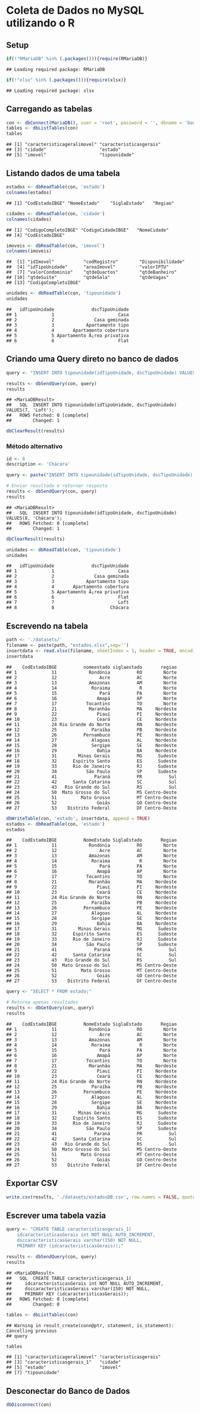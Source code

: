 Coleta de Dados no MySQL utilizando o R
================

## Setup

``` r
if(!"RMariaDB" %in% (.packages())){require(RMariaDB)}
```

    ## Loading required package: RMariaDB

``` r
if(!"xlsx" %in% (.packages())){require(xlsx)}
```

    ## Loading required package: xlsx

## Carregando as tabelas

``` r
con <- dbConnect(MariaDB(), user = 'root', password = '', dbname = 'bootcamp', host = 'localhost', serverTimezone = 'UTC')
tables <- dbListTables(con)
tables
```

    ## [1] "caracteristicageralimovel" "caracteristicasgerais"    
    ## [3] "cidade"                    "estado"                   
    ## [5] "imovel"                    "tipounidade"

## Listando dados de uma tabela

``` r
estados <- dbReadTable(con, 'estado')
colnames(estados)
```

    ## [1] "CodEstadoIBGE" "NomeEstado"    "SiglaEstado"   "Regiao"

``` r
cidades <- dbReadTable(con, 'cidade')
colnames(cidades)
```

    ## [1] "CodigoCompletoIBGE" "CodigoCidadeIBGE"   "NomeCidade"        
    ## [4] "CodEstadoIBGE"

``` r
imoveis <- dbReadTable(con, 'imovel')
colnames(imoveis)
```

    ##  [1] "idImovel"           "codRegistro"        "Disponibilidade"   
    ##  [4] "idTipoUnidade"      "areaImovel"         "valorIPTU"         
    ##  [7] "valorCondominio"    "qtdeQuartos"        "qtdeBanheiro"      
    ## [10] "qtdeSuite"          "qtdeSala"           "qtdeVagas"         
    ## [13] "CodigoCompletoIBGE"

``` r
unidades <- dbReadTable(con, 'tipounidade')
unidades
```

    ##   idTipoUnidade              dscTipoUnidade
    ## 1             1                        Casa
    ## 2             2               Casa geminada
    ## 3             3            Apartamento tipo
    ## 4             4       Apartamento cobertura
    ## 5             5 Apartamento Ã¡rea privativa
    ## 6             6                        Flat

## Criando uma Query direto no banco de dados

``` r
query <- "INSERT INTO tipounidade(idTipoUnidade, dscTipoUnidade) VALUES(7, 'Loft');"

results <- dbSendQuery(con, query)
results
```

    ## <MariaDBResult>
    ##   SQL  INSERT INTO tipounidade(idTipoUnidade, dscTipoUnidade) VALUES(7, 'Loft');
    ##   ROWS Fetched: 0 [complete]
    ##        Changed: 1

``` r
dbClearResult(results)
```

### Método alternativo

``` r
id <- 8
description <- 'Chácara'

query <- paste("INSERT INTO tipounidade(idTipoUnidade, dscTipoUnidade) VALUES(",id,", '",description,"');", sep='')

# Enviar resultado e retornar resposta
results <- dbSendQuery(con, query)
results
```

    ## <MariaDBResult>
    ##   SQL  INSERT INTO tipounidade(idTipoUnidade, dscTipoUnidade) VALUES(8, 'Chácara');
    ##   ROWS Fetched: 0 [complete]
    ##        Changed: 1

``` r
dbClearResult(results)
```

``` r
unidades <- dbReadTable(con, 'tipounidade')
unidades
```

    ##   idTipoUnidade              dscTipoUnidade
    ## 1             1                        Casa
    ## 2             2               Casa geminada
    ## 3             3            Apartamento tipo
    ## 4             4       Apartamento cobertura
    ## 5             5 Apartamento Ã¡rea privativa
    ## 6             6                        Flat
    ## 7             7                        Loft
    ## 8             8                     Chácara

## Escrevendo na tabela

``` r
path <- './datasets/'
filename <- paste(path, "estados.xlsx",sep='')
insertdata <- read.xlsx(filename, sheetIndex = 1, header = TRUE, encoding = 'UTF-8')
insertdata
```

    ##    CodEstadoIBGE          nomeestado siglaestado       regiao
    ## 1             11            Rondónia          RO        Norte
    ## 2             12                Acre          AC        Norte
    ## 3             13            Amazonas          AM        Norte
    ## 4             14             Roraima           R        Norte
    ## 5             15                Pará          PA        Norte
    ## 6             16               Amapá          AP        Norte
    ## 7             17           Tocantins          TO        Norte
    ## 8             21            Maranhão          MA     Nordeste
    ## 9             22               Piauí          PI     Nordeste
    ## 10            23               Ceará          CE     Nordeste
    ## 11            24 Rio Grande do Norte          RN     Nordeste
    ## 12            25             Paraíba          PB     Nordeste
    ## 13            26          Pernambuco          PE     Nordeste
    ## 14            27             Alagoas          AL     Nordeste
    ## 15            28             Sergipe          SE     Nordeste
    ## 16            29               Bahia          BA     Nordeste
    ## 17            31        Minas Gerais          MG      Sudeste
    ## 18            32      Espírito Santo          ES      Sudeste
    ## 19            33      Rio de Janeiro          RJ      Sudeste
    ## 20            34           São Paulo          SP      Sudeste
    ## 21            41              Paraná          PR          Sul
    ## 22            42      Santa Catarina          SC          Sul
    ## 23            43   Rio Grande do Sul          RS          Sul
    ## 24            50  Mato Grosso do Sul          MS Centro-Oeste
    ## 25            51         Mato Grosso          MT Centro-Oeste
    ## 26            52               Goiás          GO Centro-Oeste
    ## 27            53    Distrito Federal          DF Centro-Oeste

``` r
dbWriteTable(con, 'estado', insertdata, append = TRUE)
estados <- dbReadTable(con, 'estado')
estados
```

    ##    CodEstadoIBGE          NomeEstado SiglaEstado       Regiao
    ## 1             11            Rondónia          RO        Norte
    ## 2             12                Acre          AC        Norte
    ## 3             13            Amazonas          AM        Norte
    ## 4             14             Roraima           R        Norte
    ## 5             15                Pará          PA        Norte
    ## 6             16               Amapá          AP        Norte
    ## 7             17           Tocantins          TO        Norte
    ## 8             21            Maranhão          MA     Nordeste
    ## 9             22               Piauí          PI     Nordeste
    ## 10            23               Ceará          CE     Nordeste
    ## 11            24 Rio Grande do Norte          RN     Nordeste
    ## 12            25             Paraíba          PB     Nordeste
    ## 13            26          Pernambuco          PE     Nordeste
    ## 14            27             Alagoas          AL     Nordeste
    ## 15            28             Sergipe          SE     Nordeste
    ## 16            29               Bahia          BA     Nordeste
    ## 17            31        Minas Gerais          MG      Sudeste
    ## 18            32      Espírito Santo          ES      Sudeste
    ## 19            33      Rio de Janeiro          RJ      Sudeste
    ## 20            34           São Paulo          SP      Sudeste
    ## 21            41              Paraná          PR          Sul
    ## 22            42      Santa Catarina          SC          Sul
    ## 23            43   Rio Grande do Sul          RS          Sul
    ## 24            50  Mato Grosso do Sul          MS Centro-Oeste
    ## 25            51         Mato Grosso          MT Centro-Oeste
    ## 26            52               Goiás          GO Centro-Oeste
    ## 27            53    Distrito Federal          DF Centro-Oeste

``` r
query <- "SELECT * FROM estado;"

# Retorna apenas resultados
results <- dbGetQuery(con, query)
results
```

    ##    CodEstadoIBGE          NomeEstado SiglaEstado       Regiao
    ## 1             11            Rondónia          RO        Norte
    ## 2             12                Acre          AC        Norte
    ## 3             13            Amazonas          AM        Norte
    ## 4             14             Roraima           R        Norte
    ## 5             15                Pará          PA        Norte
    ## 6             16               Amapá          AP        Norte
    ## 7             17           Tocantins          TO        Norte
    ## 8             21            Maranhão          MA     Nordeste
    ## 9             22               Piauí          PI     Nordeste
    ## 10            23               Ceará          CE     Nordeste
    ## 11            24 Rio Grande do Norte          RN     Nordeste
    ## 12            25             Paraíba          PB     Nordeste
    ## 13            26          Pernambuco          PE     Nordeste
    ## 14            27             Alagoas          AL     Nordeste
    ## 15            28             Sergipe          SE     Nordeste
    ## 16            29               Bahia          BA     Nordeste
    ## 17            31        Minas Gerais          MG      Sudeste
    ## 18            32      Espírito Santo          ES      Sudeste
    ## 19            33      Rio de Janeiro          RJ      Sudeste
    ## 20            34           São Paulo          SP      Sudeste
    ## 21            41              Paraná          PR          Sul
    ## 22            42      Santa Catarina          SC          Sul
    ## 23            43   Rio Grande do Sul          RS          Sul
    ## 24            50  Mato Grosso do Sul          MS Centro-Oeste
    ## 25            51         Mato Grosso          MT Centro-Oeste
    ## 26            52               Goiás          GO Centro-Oeste
    ## 27            53    Distrito Federal          DF Centro-Oeste

## Exportar CSV

``` r
write.csv(results, './datasets/estadosDB.csv', row.names = FALSE, quote = FALSE)
```

## Escrever uma tabela vazia

``` r
query <- "CREATE TABLE caracteristicasgerais_1(
    idcaracteristicasGerais int NOT NULL AUTO_INCREMENT,
    dsccaracteristicasGerais varchar(150) NOT NULL,
    PRIMARY KEY (idcaracteristicasGerais));"

results <- dbSendQuery(con, query)
results
```

    ## <MariaDBResult>
    ##   SQL  CREATE TABLE caracteristicasgerais_1(
    ##     idcaracteristicasGerais int NOT NULL AUTO_INCREMENT,
    ##     dsccaracteristicasGerais varchar(150) NOT NULL,
    ##     PRIMARY KEY (idcaracteristicasGerais));
    ##   ROWS Fetched: 0 [complete]
    ##        Changed: 0

``` r
tables <- dbListTables(con)
```

    ## Warning in result_create(conn@ptr, statement, is_statement): Cancelling previous
    ## query

``` r
tables
```

    ## [1] "caracteristicageralimovel" "caracteristicasgerais"    
    ## [3] "caracteristicasgerais_1"   "cidade"                   
    ## [5] "estado"                    "imovel"                   
    ## [7] "tipounidade"

## Desconectar do Banco de Dados

``` r
dbDisconnect(con)
```
